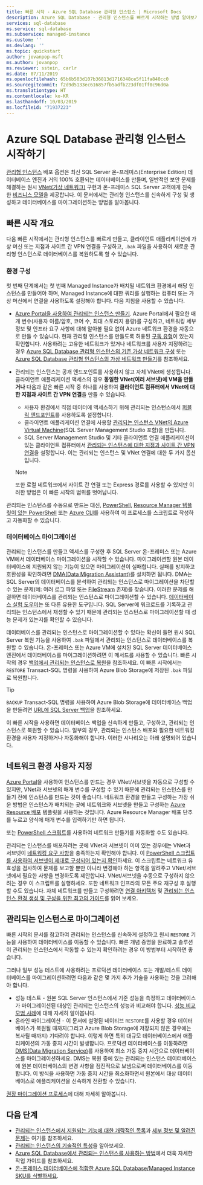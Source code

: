 ```yaml
---
title: 빠른 시작 - Azure SQL Database 관리형 인스턴스 | Microsoft Docs
description: Azure SQL Database - 관리형 인스턴스를 빠르게 시작하는 방법 알아보기
services: sql-database
ms.service: sql-database
ms.subservice: managed-instance
ms.custom: ''
ms.devlang: ''
ms.topic: quickstart
author: jovanpop-msft
ms.author: jovanpop
ms.reviewer: sstein, carlr
ms.date: 07/11/2019
ms.openlocfilehash: 65b6b503d107b36813d1716348ce5f11fa840cc0
ms.sourcegitcommit: f2d9d5133ec616857fb5adfb223df01ff0c96d0a
ms.translationtype: HT
ms.contentlocale: ko-KR
ms.lasthandoff: 10/03/2019
ms.locfileid: "71937223"
---
```

# <a name="getting-started-with-azure-sql-database-managed-instance"></a>Azure SQL Database 관리형 인스턴스 시작하기

[관리형 인스턴스](sql-database-managed-instance-index.yml) 배포 옵션은 최신 SQL Server 온-프레미스(Enterprise Edition) 데이터베이스 엔진과 거의 100% 호환되는 데이터베이스를 만들며, 일반적인 보안 문제를 해결하는 원시 [VNet(가상 네트워크)](../virtual-network/virtual-networks-overview.md) 구현과 온-프레미스 SQL Server 고객에게 친숙한 [비즈니스 모델](https://azure.microsoft.com/pricing/details/sql-database/)을 제공합니다. 이 문서에서는 관리형 인스턴스를 신속하게 구성 및 생성하고 데이터베이스를 마이그레이션하는 방법을 알아봅니다.

## <a name="quickstart-overview"></a>빠른 시작 개요

다음 빠른 시작에서는 관리형 인스턴스를 빠르게 만들고, 클라이언트 애플리케이션에 가상 머신 또는 지점과 사이트 간 VPN 연결을 구성하고, `.bak` 파일을 사용하여 새로운 관리형 인스턴스로 데이터베이스를 복원하도록 할 수 있습니다.

### <a name="configure-environment"></a>환경 구성

첫 번째 단계에서는 첫 번째 Managed Instance가 배치될 네트워크 환경에서 해당 인스턴스를 만들어야 하며, Managed Instance에 대한 쿼리를 실행하는 컴퓨터 또는 가상 머신에서 연결을 사용하도록 설정해야 합니다. 다음 지침을 사용할 수 있습니다.

- [Azure Portal을 사용하여 관리되는 인스턴스 만들기](sql-database-managed-instance-get-started.md). Azure Portal에서 필요한 매개 변수(사용자 이름/암호, 코어 수, 최대 스토리지 용량)를 구성하고, 네트워킹 세부 정보 및 인프라 요구 사항에 대해 알아볼 필요 없이 Azure 네트워크 환경을 자동으로 만들 수 있습니다. 현재 관리형 인스턴스를 만들도록 허용된 [구독 유형](sql-database-managed-instance-resource-limits.md#supported-subscription-types)이 있는지 확인합니다. 사용하려는 고유한 네트워크가 있거나 네트워크를 사용자 지정하려는 경우 [Azure SQL Database 관리형 인스턴스의 기존 가상 네트워크 구성](sql-database-managed-instance-configure-vnet-subnet.md) 또는 [Azure SQL Database 관리형 인스턴스의 가상 네트워크 만들기](sql-database-managed-instance-create-vnet-subnet.md)를 참조하세요.
- 관리되는 인스턴스는 공개 엔드포인트를 사용하지 않고 자체 VNet에 생성됩니다. 클라이언트 애플리케이션 액세스의 경우 **동일한 VNet(여러 서브넷)에 VM을 만들거나** 다음과 같은 빠른 시작 중 하나를 사용하여 **클라이언트 컴퓨터에서 VNet에 대한 지점과 사이트 간 VPN 연결**을 만들 수 있습니다.
  - 사용자 환경에서 직접 데이터에 액세스하기 위해 관리되는 인스턴스에서 [퍼블릭 엔드포인트](sql-database-managed-instance-public-endpoint-configure.md)를 사용하도록 설정합니다.
  - 클라이언트 애플리케이션 연결에 사용할 [관리되는 인스턴스 VNet의 Azure Virtual Machine](sql-database-managed-instance-configure-vm.md)(SQL Server Management Studio 포함)을 만듭니다.
  - SQL Server Management Studio 및 기타 클라이언트 연결 애플리케이션이 있는 클라이언트 컴퓨터에서 [관리되는 인스턴스에 대한 지점과 사이트 간 VPN 연결](sql-database-managed-instance-configure-p2s.md)을 설정합니다. 이는 관리되는 인스턴스 및 VNet 연결에 대한 두 가지 옵션입니다.

  > [!NOTE]
  > 또한 로컬 네트워크에서 사이트 간 연결 또는 Express 경로를 사용할 수 있지만 이러한 방법은 이 빠른 시작의 범위를 벗어납니다.

관리되는 인스턴스를 수동으로 만드는 대신, [PowerShell](scripts/sql-database-create-configure-managed-instance-powershell.md), [Resource Manager 템플릿이 있는 PowerShell](scripts/sql-managed-instance-create-powershell-azure-resource-manager-template.md) 또는 [Azure CLI](https://docs.microsoft.com/cli/azure/sql/mi#az-sql-mi-create)를 사용하여 이 프로세스를 스크립트로 작성하고 자동화할 수 있습니다.

### <a name="migrate-your-databases"></a>데이터베이스 마이그레이션

관리되는 인스턴스를 만들고 액세스를 구성한 후 SQL Server 온-프레미스 또는 Azure VM에서 데이터베이스 마이그레이션을 시작할 수 있습니다. 마이그레이션할 원본 데이터베이스에 지원되지 않는 기능이 있으면 마이그레이션이 실패합니다. 실패를 방지하고 호환성을 확인하려면 [DMA(Data Migration Assistant)](https://www.microsoft.com/download/details.aspx?id=53595)를 설치하면 됩니다. DMA는 SQL Server의 데이터베이스를 분석하여 관리되는 인스턴스로 마이그레이션을 차단할 수 있는 문제(예: 여러 로그 파일 또는 [FileStream](https://docs.microsoft.com/sql/relational-databases/blob/filestream-sql-server) 존재)를 찾습니다. 이러한 문제를 해결하면 데이터베이스를 관리되는 인스턴스로 마이그레이션할 수 있습니다. [데이터베이스 실험 도우미](https://blogs.msdn.microsoft.com/datamigration/2018/08/06/release-database-experimentation-assistant-dea-v2-6/)는 또 다른 유용한 도구입니다. SQL Server에 워크로드를 기록하고 관리되는 인스턴스에서 재생할 수 있기 때문에 관리되는 인스턴스로 마이그레이션할 때 성능 문제가 있는지를 확인할 수 있습니다.

데이터베이스를 관리되는 인스턴스로 마이그레이션할 수 있다는 확신이 들면 원시 SQL Server 복원 기능을 사용하여 `.bak` 파일에서 관리되는 인스턴스로 데이터베이스를 복원할 수 있습니다. 온-프레미스 또는 Azure VM에 설치된 SQL Server 데이터베이스 엔진에서 데이터베이스를 마이그레이션하려면 이 메서드를 사용할 수 있습니다. 빠른 시작의 경우 [백업에서 관리되는 인스턴스로 복원](sql-database-managed-instance-get-started-restore.md)을 참조하세요. 이 빠른 시작에서는 `RESTORE` Transact-SQL 명령을 사용하여 Azure Blob Storage에 저장된 `.bak` 파일로 복원합니다.

> [!TIP]
> `BACKUP` Transact-SQL 명령을 사용하여 Azure Blob Storage에 데이터베이스 백업을 만들려면 [URL에 SQL Server 백업](https://docs.microsoft.com/sql/relational-databases/backup-restore/sql-server-backup-to-url)을 참조하세요.

이 빠른 시작을 사용하면 데이터베이스 백업을 신속하게 만들고, 구성하고, 관리되는 인스턴스로 복원할 수 있습니다. 일부의 경우, 관리되는 인스턴스 배포와 필요한 네트워킹 환경을 사용자 지정하거나 자동화해야 합니다. 이러한 시나리오는 아래 설명되어 있습니다.

## <a name="customize-network-environment"></a>네트워크 환경 사용자 지정

[Azure Portal](sql-database-managed-instance-get-started.md)을 사용하여 인스턴스를 만드는 경우 VNet/서브넷을 자동으로 구성할 수 있지만, VNet과 서브넷의 매개 변수를 구성할 수 있기 때문에 관리되는 인스턴스를 만들기 전에 인스턴스를 만드는 것이 좋습니다. 네트워크 환경을 만들고 구성하는 가장 쉬운 방법은 인스턴스가 배치되는 곳에 네트워크와 서브넷을 만들고 구성하는 [Azure Resource 배포](sql-database-managed-instance-create-vnet-subnet.md) 템플릿을 사용하는 것입니다. Azure Resource Manager 배포 단추를 누르고 양식에 매개 변수를 입력하기만 하면 됩니다.

또는 [PowerShell 스크립트](https://www.powershellmagazine.com/2018/07/23/configuring-azure-environment-to-set-up-azure-sql-database-managed-instance-preview/)를 사용하여 네트워크 만들기를 자동화할 수도 있습니다.

관리되는 인스턴스를 배포하려는 곳에 VNet과 서브넷이 이미 있는 경우에는 VNet과 서브넷이 [네트워킹 요구 사항](sql-database-managed-instance-connectivity-architecture.md#network-requirements)을 충족하는지 확인해야 합니다. 이 [PowerShell 스크립트를 사용하여 서브넷이 제대로 구성되어 있는지 확인](sql-database-managed-instance-configure-vnet-subnet.md)하세요. 이 스크립트는 네트워크 유효성을 검사하여 문제를 보고할 뿐만 아니라 변경해야 하는 항목을 알려주고 VNet/서브넷에서 필요한 사항을 변경하도록 제안합니다. VNet/서브넷을 수동으로 구성하지 않으려는 경우 이 스크립트를 실행하세요. 또한 네트워크 인프라의 모든 주요 재구성 후 실행할 수도 있습니다. 자체 네트워크를 만들고 구성하려면 [연결 아키텍처](sql-database-managed-instance-connectivity-architecture.md) 및 [관리되는 인스턴스 환경 생성 및 구성을 위한 최고의 가이드](https://medium.com/azure-sqldb-managed-instance/the-ultimate-guide-for-creating-and-configuring-azure-sql-managed-instance-environment-91ff58c0be01)를 읽어 보세요.

## <a name="migrate-to-a-managed-instance"></a>관리되는 인스턴스로 마이그레이션

빠른 시작의 문서를 참고하여 관리되는 인스턴스를 신속하게 설정하고 원시 `RESTORE` 기능을 사용하여 데이터베이스를 이동할 수 있습니다. 빠른 개념 증명을 완료하고 솔루션이 관리되는 인스턴스에서 작동할 수 있는지 확인하려는 경우 이 방법부터 시작하면 좋습니다. 

그러나 일부 성능 테스트에 사용하려는 프로덕션 데이터베이스 또는 개발/테스트 데이터베이스를 마이그레이션하려면 다음과 같은 몇 가지 추가 기술을 사용하는 것을 고려해야 합니다.
- 성능 테스트 - 원본 SQL Server 인스턴스에서 기준 성능을 측정하고 데이터베이스가 마이그레이션된 대상인 관리되는 인스턴스의 성능과 비교해야 합니다. [성능 비교 모범 사례](https://techcommunity.microsoft.com/t5/Azure-SQL-Database/The-best-practices-for-performance-comparison-between-Azure-SQL/ba-p/683210)에 대해 자세히 알아봅니다.
- 온라인 마이그레이션 - 이 문서에 설명된 네이티브 `RESTORE`를 사용할 경우 데이터베이스가 복원될 때까지(그리고 Azure Blob Storage에 저장되지 않은 경우에는 복사될 때까지) 기다려야 합니다. 이렇게 하면 특히 대규모 데이터베이스에서 애플리케이션의 가동 중지 시간이 발생합니다. 프로덕션 데이터베이스를 이동하려면 [DMS(Data Migration Service)](https://docs.microsoft.com/azure/dms/tutorial-sql-server-to-managed-instance?toc=/azure/sql-database/toc.json)를 사용하여 최소 가동 중지 시간으로 데이터베이스를 마이그레이션하세요. DMS는 복원 중에 있는 관리되는 인스턴스 데이터베이스에 원본 데이터베이스의 변경 사항을 점진적으로 보냄으로써 데이터베이스를 이동합니다. 이 방식을 사용하면 가동 중지 시간을 최소화하면서 원본에서 대상 데이터베이스로 애플리케이션을 신속하게 전환할 수 있습니다.

[권장 마이그레이션 프로세스](sql-database-managed-instance-migrate.md)에 대해 자세히 알아봅니다.

## <a name="next-steps"></a>다음 단계

- [관리되는 인스턴스에서 지원되는 기능에 대한 개략적인 목록](sql-database-features.md)과 [세부 정보 및 알려진 문제](sql-database-managed-instance-transact-sql-information.md)는 여기를 참조하세요.
- [관리되는 인스턴스의 기술적인 특성](sql-database-managed-instance-resource-limits.md#service-tier-characteristics)을 알아보세요.
- [Azure SQL Database에서 관리되는 인스턴스를 사용하는 방법](sql-database-howto-managed-instance.md)에서 더욱 자세한 작업 가이드를 참조하세요.
- [온-프레미스 데이터베이스에 적합한 Azure SQL Database/Managed Instance SKU를 식별하세요](/sql/dma/dma-sku-recommend-sql-db/).
